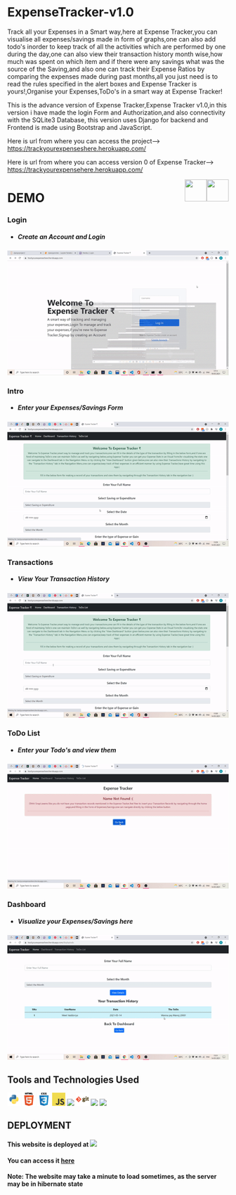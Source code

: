 # ExpenseTracker-v1.0





Track all your Expenses in a Smart way,here at Expense Tracker,you can visualise all expenses/savings made in form of graphs,one can also add todo's inorder to keep track of all
the activities which are performed by one during the day,one can also view their transaction history month wise,how much was spent on which item and if there were any savings 
what was the source of the Saving,and also one can track their Expense Ratios by comparing the expenses made during past months,all you just need is to read the rules specified 
in the alert boxes and Expense Tracker is yours!,Organise your Expenses,ToDo's in a smart way at Expense Tracker!

This is the advance version of Expense Tracker,Expense Tracker v1.0,in this version i have made the login Form and Authorization,and also connectivity with the SQLite3 Database,
this version uses Django for backend and Frontend is made using Bootstrap and JavaScript.


Here is url from where you can access the project--> https://trackyourexpenseshere.herokuapp.com/

Here is url from where you can access version 0 of Expense Tracker--> https://trackyourexpensehere.herokuapp.com/



[<img align = right height = 50 width = 50 src = "https://www.vhv.rs/dpng/d/451-4511009_cool-chrome-transparent-custom-google-chrome-logo-hd.png">](https://trackyourexpenseheres.herokuapp.com/)

[<img align = right height = 50 width = 50 src = "https://edent.github.io/SuperTinyIcons/images/svg/github.svg">](https://github.com/mv1249/ExpenseTracker-v1.0)



# DEMO 


### Login

- ##### Create an Account and Login

<p align = "center">
   <img src="https://github.com/mv1249/ExpenseTracker-v1.0/blob/main/images/login.gif"/>
</p>

### Intro 

- ##### Enter your Expenses/Savings Form

<p align = "center">
   <img src="https://github.com/mv1249/ExpenseTracker/blob/main/images/intro.gif"/>
</p>
 


### Transactions

- ##### View Your Transaction History

<p align = "center">
   <img src="https://github.com/mv1249/ExpenseTracker/blob/main/images/transaction.gif"/>
</p>




### ToDo List

- ##### Enter your Todo's and view them

<p align = "center">
   <img src="https://github.com/mv1249/ExpenseTracker/blob/main/images/todo.gif"/>
</p>






### Dashboard 

- ##### Visualize your Expenses/Savings here

<p align = "center">
   <img src="https://github.com/mv1249/ExpenseTracker/blob/main/images/dashboard.gif"/>
</p>







## Tools and Technologies Used

<code><img height="30" src="https://raw.githubusercontent.com/github/explore/80688e429a7d4ef2fca1e82350fe8e3517d3494d/topics/python/python.png"></code>
<code><img height="30" src="https://raw.githubusercontent.com/github/explore/80688e429a7d4ef2fca1e82350fe8e3517d3494d/topics/html/html.png"></code>
<code><img height="30" src="https://raw.githubusercontent.com/github/explore/80688e429a7d4ef2fca1e82350fe8e3517d3494d/topics/css/css.png"></code>
<code><img height="30" src="https://raw.githubusercontent.com/github/explore/80688e429a7d4ef2fca1e82350fe8e3517d3494d/topics/javascript/javascript.png"></code>
<code><img height="30" src="https://github.com/tomchen/stack-icons/raw/master/logos/bootstrap.svg"></code>
<code><img height="30" src="https://raw.githubusercontent.com/github/explore/80688e429a7d4ef2fca1e82350fe8e3517d3494d/topics/git/git.png"></code>
<code><img height="30" src="https://icon-library.com/images/django-icon/django-icon-0.jpg"></code>
<code><img height="30" src="https://cdn.iconscout.com/icon/free/png-256/heroku-225989.png"></code>



## DEPLOYMENT

#### This website is deployed at <code><img height="30" src="https://image.flaticon.com/icons/png/512/873/873120.png"></code>
#### You can access it [here](https://trackyourexpenseshere.herokuapp.com/)
#### Note: The website may take a minute to load sometimes, as the server may be in hibernate state
